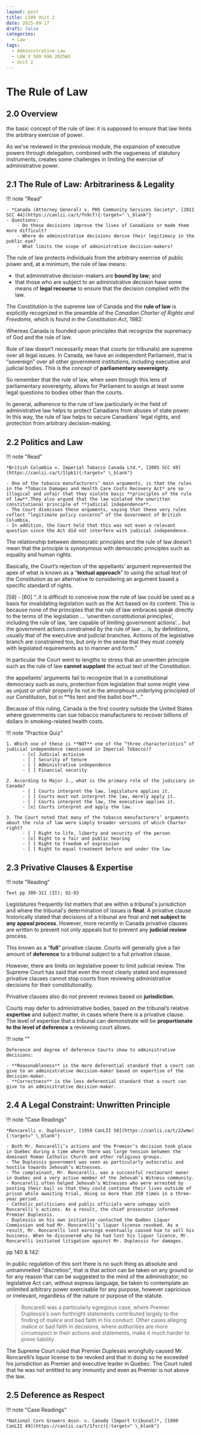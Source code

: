 ```yaml
---
layout: post
title: L509 Unit 2
date: 2025-09-17
draft: false
categories:
  - Law
tags:
  - Administrative Law
  - LAW_V 509 99A 2025W1
  - Unit 2
---
```


#  The Rule of Law

## 2.0 Overview

the basic concept of the rule of law: it is supposed to ensure that law limits the arbitrary exercise of power.  

As we’ve reviewed in the previous module, the expansion of executive powers through delegation, combined with the vagueness of statutory instruments, creates some challenges in limiting the exercise of administrative power. 


## 2.1 The Rule of Law: Arbitrariness & Legality

!!! note "Read"

    - *Canada (Attorney General) v. PHS Community Services Society*, [2011 SCC 44](https://canlii.ca/t/fn9cf){:target=" \_blank"}
    - Questions:
        - Do these decisions improve the lives of Canadians or made them more difficult? 
        - Where do administrative decisions derive their legitimacy in the public eye?
        - What limits the scope of administrative decision-makers?

The rule of law protects individuals from the arbitrary exercise of public power and, at a minimum, the rule of law means:

- that administrative decision-makers are **bound by law**; and
- that those who are subject to an administrative decision have some means of **legal recourse** to ensure that the decision complied with the law.


The Constitution is the supreme law of Canada and the **rule of law** is explicitly recognized in the preamble of the *Canadian Charter of Rights and Freedoms*, which is found in the *Constitution Act*, 1982:

<p class="highlight blue">Whereas Canada is founded upon principles that recognize the supremacy of God and the rule of law.</p>


Rule of law doesn’t necessarily mean that courts (or tribunals) are supreme over all legal issues.  In Canada, we have an independent Parliament, that is “sovereign” over all other government institutions, including executive and judicial bodies.  This is the concept of **parliamentary sovereignty**.  

So remember that the rule of law, when seen through this lens of parliamentary sovereignty, allows for Parliament to assign at least some legal questions to bodies other than the courts.

In general, adherence to the rule of law particularly in the field of administrative law helps to protect Canadians from abuses of state power. In this way, the rule of law helps to secure Canadians’ legal rights, and protection from arbitrary decision-making. 


## 2.2 Politics and Law

!!! note "Read"

    *British Columbia v. Imperial Tobacco Canada Ltd.*, [2005 SCC 49](https://canlii.ca/t/1lpk1){:target=" \_blank"}

    - One of the tobacco manufacturers’ main arguments, is that the rules in the *Tobacco Damages and Health Care Costs Recovery Act* are so illogical and unfair that they violate basic **principles of the rule of law**.They also argued that the law violated the unwritten constitutional principle of **judicial independence**.  
    - The Court dismisses these arguments, saying that these very rules reflect “legitimate policy concerns” of the Government of British Columbia.  
    - In addition, the Court held that this was not even a relevant question since the Act did not interfere with judicial independence.

The relationship between democratic principles and the rule of law doesn’t mean that the principle is *synonymous* with democratic principles such as equality and human rights.

Basically, the Court’s rejection of the appellants’ argument represented the apex of what is known as a “**textual approach**” to using the actual text of the Constitution as an alternative to considering an argument based a specific standard of rights.  


<p class="highlight blue">[59] - [60] “..it is difficult to conceive now the rule of law could be used as a basis for invalidating legislation such as the Act based on its content. This is because none of the principles that the rule of law embraces speak directly to the terms of the legislation ... ‘unwritten constitutional principles’, including the rule of law, ‘are capable of limiting government actions’... but the government actions constrained by the rule of law ... is, by definitions, usually that of the executive and judicial branches. Actions of the legislative branch are constrained too, but only in the sense that they must comply with legislated requirements as to manner and form.”</p>

In particular the Court went to lengths to stress that an unwritten principle such as the rule of law **cannot supplant** the actual text of the Constitution. 


<p class="highlight blue" markdown="1">the appellants’ arguments fail to recognize that in a constitutional democracy such as ours, protection from legislation that some might view as unjust or unfair properly lie not in the amorphous underlying principled of our Constitution, but in **its text and the ballot box**...”</p>

Because of this ruling, Canada is the first country outside the United States where governments can sue tobacco manufacturers to recover billions of dollars in smoking-related health costs.

!!! note "Practice Quiz"

    1. Which one of these is **NOT** one of the “three characteristics” of judicial independence (mentioned in Imperial Tobacco)?
          - [x] Judicial activism 
          - [ ] Security of tenure 
          - [ ] Administrative independence 
          - [ ] Financial security 

    2. According to Major J., what is the primary role of the judiciary in Canada?
          - [ ] Courts interpret the law, legislature applies it. 
          - [ ] Courts must not interpret the law, merely apply it.
          - [ ] Courts interpret the law, the executive applies it. 
          - [x] Courts interpret and apply the law. 

    3. The Court noted that many of the tobacco manufacturers’ arguments about the rule of law were simply broader versions of which Charter right?
          - [ ] Right to life, liberty and security of the person 
          - [x] Right to a fair and public hearing 
          - [ ] Right to freedom of expression 
          - [ ] Right to equal treatment before and under the law 

## 2.3 Privative Clauses & Expertise

!!! note "Reading"

    Text pp 309-311 (II); 92-93


Legislatures frequently list matters that are within a tribunal's jurisdiction and where the tribunal's determination of issues is **final**.  A privative clause historically stated that decisions of a tribunal are final and **not subject to any appeal process**. However, more recently in Canada privative clauses are written to prevent not only appeals but to prevent any **judicial review** process.

This known as a “**full**” privative clause.  Courts will generally give a fair amount of **deference** to a tribunal subject to a full privative clause.

However, there are limits on legislative power to limit judicial review.  The Supreme Court has said that even the most clearly stated and expressed privative clauses cannot stop courts from reviewing administrative decisions for their constitutionality. 

Privative clauses also do not prevent reviews based on **jurisdiction**.

Courts may defer to administrative bodies, based on the tribunal’s relative **expertise** and subject matter, in cases where there is a privative clause. The level of expertise that a tribunal can demonstrate will be **proportionate to the level of deference** a reviewing court allows. 


!!! note ""

    Deference and degree of deference Courts show to administrative decisions:

    - **Reasonableness** is the more deferential standard that a court can give to an administrative decision-maker based on expertise of the decision-maker. 
    - **Correctness** is the less deferential standard that a court can give to an administrative decision-maker. 


## 2.4 A Legal Constraint: Unwritten Principle

!!! note "Case Readings"

    *Roncarelli v. Duplessis*, [1959 CanLII 50](https://canlii.ca/t/22wmw){:target=" \_blank"}

    - Both Mr. Roncarelli’s actions and the Premier’s decision took place in Québec during a time where there was large tension between the dominant Roman Catholic Church and other religious groups. 
    - The Duplessis government was seen as particularly autocratic and hostile towards Jehovah’s Witnesses.
    - The complainant, Mr. Roncarelli, was a successful restaurant owner in Quebec and a very active member of the Jehovah’s Witness community.
    - Roncarelli often helped Jehovah’s Witnesses who were arrested by posting their bail so that they could continue their lives outside of prison while awaiting trial, doing so more than 350 times in a three-year period. 
    - Catholic politicians and public officials were unhappy with Roncarelli’s actions. As a result, the chief prosecutor informed Premier Duplessis.
    - Duplessis on his own initiative contacted the Québec Liquor Commission and had Mr. Roncarelli’s liquor license revoked. As a result, Mr. Roncarelli lost earnings eventually caused him to sell his business. When he discovered why he had lost his liquor licence, Mr. Roncarelli initiated litigation against Mr. Duplessis for damages. 


pp 140 & 142:

<p class="highlight blue" markdown="1">In public regulation of this sort there is no such thing as absolute and untrammelled "discretion", that is that action can be taken on any ground or for any reason that can be suggested to the mind of the administrator; no legislative Act can, without express language, be taken to contemplate an unlimited arbitrary power exercisable for any purpose, however capricious or irrelevant, regardless of the nature or purpose of the statute.</p>

> Roncarelli was a particularly egregious case, where Premier Duplessis’s own forthright statements contributed largely to the finding of malice and bad faith in his conduct. Other cases alleging malice or bad faith in decisions, where authorities are more circumspect in their actions and statements, make it much harder to prove liability. 

The Supreme Court ruled that Premier Duplessis wrongfully caused Mr. Roncarelli’s liquor license to be revoked and that in doing so he exceeded his jurisdiction as Premier and executive leader in Quebec. The Court ruled that he was not entitled to any immunity and even as Premier is not above the law. 


## 2.5 Deference as Respect

!!! note "Case Readings"

    *National Corn Growers Assn. v. Canada (Import tribunal)*, [1990 CanLII 49](https://canlii.ca/t/1fsrz){:target=" \_blank"}


